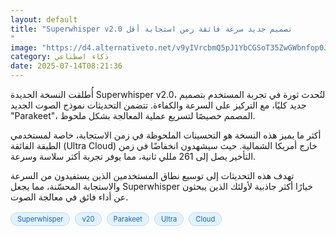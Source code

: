 ```yaml
---
layout: default
title: "Superwhisper v2.0 تصميم جديد سرعة فائقة زمن استجابة أقل
"
image: "https://d4.alternativeto.net/v9yIVrcbmQ5pJ1YbCGSoT35ZwGWbnfop0J0X5oaBEyc/rs:fill:1520:760:0/g:ce:0:0/YWJzOi8vZGlzdC9jb250ZW50LzE3NTI0ODEyOTY5NjkucG5n.png"
category: ذكاء اصطناعي
date: 2025-07-14T08:21:36
---
```


أُطلقت النسخة الجديدة Superwhisper v2.0، لتُحدث ثورة في تجربة المستخدم بتصميم جديد كليًا، مع التركيز على السرعة والكفاءة. تتضمن التحديثات نموذج الصوت الجديد "Parakeet"، المصمم خصيصًا لتسريع عملية المعالجة بشكل ملحوظ.

أكثر ما يميز هذه النسخة هو التحسينات الملحوظة في زمن الاستجابة، خاصة لمستخدمي الطبقة الفائقة (Ultra Cloud) خارج أمريكا الشمالية. حيث سيشهدون انخفاضًا في زمن التأخير يصل إلى 261 مللي ثانية، مما يوفر تجربة أكثر سلاسة وسرعة.

تهدف هذه التحديثات إلى توسيع نطاق المستخدمين الذين يستفيدون من السرعة والاستجابة المحسّنة، مما يجعل Superwhisper خيارًا أكثر جاذبية لأولئك الذين يبحثون عن أداء فائق في معالجة الصوت.

<div style="margin-top:2px; margin-bottom:2px;"><a href="https://bidjadraft.github.io/?query=Superwhisper" style="background:#e3f2fd; color:#1565c0; font-size:80%; border-radius:12px; padding:3px 10px; margin:2px 4px 2px 0; display:inline-block; border:1px solid #bbdefb; text-decoration:none;">Superwhisper</a> <a href="https://bidjadraft.github.io/?query=v20" style="background:#e3f2fd; color:#1565c0; font-size:80%; border-radius:12px; padding:3px 10px; margin:2px 4px 2px 0; display:inline-block; border:1px solid #bbdefb; text-decoration:none;">v20</a> <a href="https://bidjadraft.github.io/?query=Parakeet" style="background:#e3f2fd; color:#1565c0; font-size:80%; border-radius:12px; padding:3px 10px; margin:2px 4px 2px 0; display:inline-block; border:1px solid #bbdefb; text-decoration:none;">Parakeet</a> <a href="https://bidjadraft.github.io/?query=Ultra" style="background:#e3f2fd; color:#1565c0; font-size:80%; border-radius:12px; padding:3px 10px; margin:2px 4px 2px 0; display:inline-block; border:1px solid #bbdefb; text-decoration:none;">Ultra</a> <a href="https://bidjadraft.github.io/?query=Cloud" style="background:#e3f2fd; color:#1565c0; font-size:80%; border-radius:12px; padding:3px 10px; margin:2px 4px 2px 0; display:inline-block; border:1px solid #bbdefb; text-decoration:none;">Cloud</a></div><br><br>

